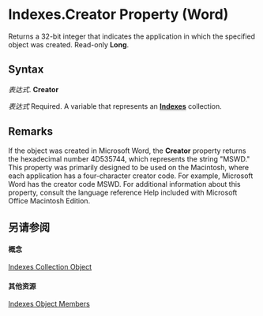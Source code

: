 
# Indexes.Creator Property (Word)

Returns a 32-bit integer that indicates the application in which the specified object was created. Read-only  **Long**.


## Syntax

 _表达式_. **Creator**

 _表达式_ Required. A variable that represents an **[Indexes](0441446a-c1b5-d333-5950-906fe463b61d.md)** collection.


## Remarks

If the object was created in Microsoft Word, the  **Creator** property returns the hexadecimal number 4D535744, which represents the string "MSWD." This property was primarily designed to be used on the Macintosh, where each application has a four-character creator code. For example, Microsoft Word has the creator code MSWD. For additional information about this property, consult the language reference Help included with Microsoft Office Macintosh Edition.


## 另请参阅


#### 概念


[Indexes Collection Object](0441446a-c1b5-d333-5950-906fe463b61d.md)
#### 其他资源


[Indexes Object Members](http://msdn.microsoft.com/library/41ba21ff-465c-41b8-26d5-2c0e80727989%28Office.15%29.aspx)